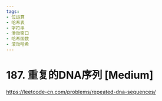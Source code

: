 ```yaml
---
tags:
- 位运算
- 哈希表
- 字符串
- 滑动窗口
- 哈希函数
- 滚动哈希
---
```


# 187. 重复的DNA序列 [Medium]

<https://leetcode-cn.com/problems/repeated-dna-sequences/>
